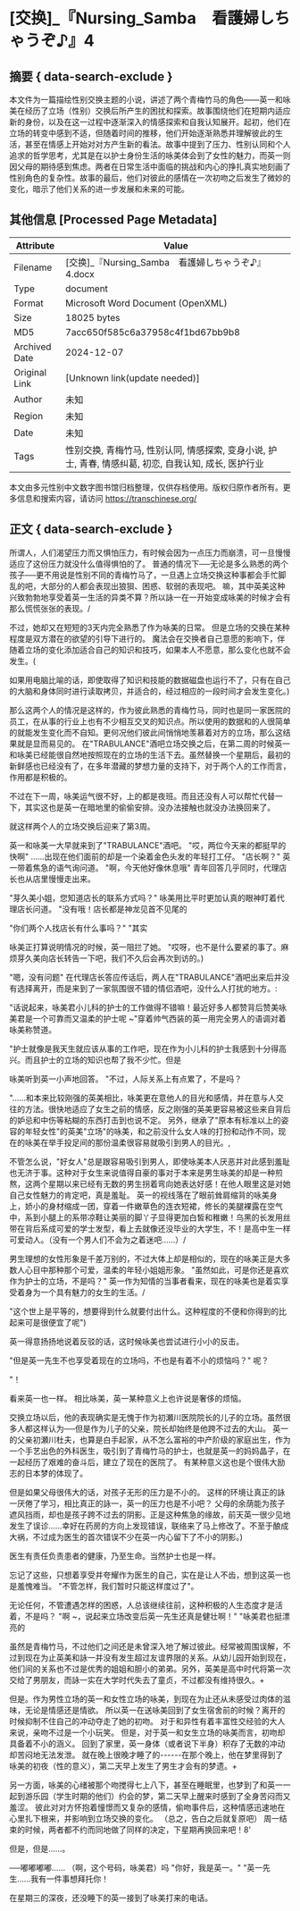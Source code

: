 # [交换]_『Nursing_Samba　看護婦しちゃうぞ♪』4



## 摘要  { data-search-exclude }

<!-- tcd_abstract -->
本文件为一篇描绘性别交换主题的小说，讲述了两个青梅竹马的角色——英一和咏美在经历了立场（性别）交换后所产生的困扰和探索。故事围绕他们在短期内适应新的身份，以及在这一过程中逐渐深入的情感探索和自我认知展开。起初，他们在立场的转变中感到不适，但随着时间的推移，他们开始逐渐熟悉并理解彼此的生活，甚至在情感上开始对对方产生新的看法。故事中提到了压力、性别认同和个人追求的哲学思考，尤其是在以护士身份生活的咏美体会到了女性的魅力，而英一则因父母的期待感到焦虑。两者在日常生活中面临的挑战和内心的挣扎真实地刻画了性别角色的复杂性。故事的最后，他们对彼此的感情在一次初吻之后发生了微妙的变化，暗示了他们关系的进一步发展和未来的可能。

<!-- tcd_abstract_end -->

## 其他信息 [Processed Page Metadata]

| Attribute       | Value                                  |
|-----------------|----------------------------------------|
| Filename        | [交换]_『Nursing_Samba　看護婦しちゃうぞ♪』4.docx                             |
| Type            | document                                 |
| Format          | Microsoft Word Document (OpenXML)                               |
| Size            | 18025 bytes                           |
| MD5             | 7acc650f585c6a37958c4f1bd67bb9b8                                  |
| Archived Date   | 2024-12-07                             |
| Original Link   | [Unknown link(update needed)]                         |
| Author          | 未知                               |
| Region          | 未知                               |
| Date            | 未知                                 |
| Tags            | 性别交换, 青梅竹马, 性别认同, 情感探索, 变身小说, 护士, 青春, 情感纠葛, 初恋, 自我认知, 成长, 医护行业                                 |

本文由多元性别中文数字图书馆归档整理，仅供存档使用。版权归原作者所有。更多信息和搜索内容，请访问 <https://transchinese.org/>


## 正文 { data-search-exclude }

<!-- tcd_main_text -->
所谓人，人们渴望压力而又惧怕压力，有时候会因为一点压力而崩溃，可一旦慢慢适应了这份压力就没什么值得惧怕的了。 普通的情况下──无论是多么熟悉的两个孩子──更不用说是性别不同的青梅竹马了，一旦遇上立场交换这种事都会手忙脚乱的吧，大部分的人都会表现出狼狽、困惑、软弱的表现吧。 嘛，其中英美这种兴致勃勃地享受着英一生活的异类不算？所以詠一在一开始变成咏美的时候才会有那么慌慌张张的表现。/

不过，她却又在短短的3天内完全熟悉了作为咏美的日常。 但是立场的交换在某种程度是双方潜在的欲望的引导下进行的。 魔法会在交换者自己意愿的影响下，伴随着立场的变化添加适合自己的知识和技巧，如果本人不愿意，那么变化也就不会发生。(

如果用电脑比喻的话，即使取得了知识和技能的数据磁盘也运行不了，只有在自己的大脑和身体同时进行读取拷贝，并适合的，经过相应的一段时间才会发生变化。)

那么这两个人的情况是这样的，作为彼此熟悉的青梅竹马，同时也是同一家医院的员工，在从事的行业上也有不少相互交叉的知识点。所以使用的数据和的人很简单的就能发生变化而不自知。更何况他们彼此间悄悄地羡慕着对方的立场，那么这结果就是显而易见的。 在"TRABULANCE"酒吧立场交换之后，在第二周的时候英一和咏美已经能很自然地按照现在的立场的生活下去。虽然替换一个星期后，最初的新鲜感也已经没有了，在多年潜藏的梦想力量的支持下，对于两个人的工作而言，作用都是积极的。

不过在下一周，咏美运气很不好，上的都是夜班。而且还没有人可以帮忙代替一下，其实这也是英一在暗地里的偷偷安排。没办法接触也就没办法换回来了。

就这样两个人的立场交换后迎来了第3周。

英一和咏美一大早就来到了"TRABULANCE"酒吧。 "哎，两位今天来的都挺早的快啊" ......出现在他们面前的却是一个染着金色头发的年轻打工仔。 "店长啊？" 英一带着焦急的语气询问道。 "啊，今天他好像休息哦" 青年回答几乎同时，代理店长也从店里慢慢走出来。

"芽久美小姐，您知道店长的联系方式吗？" 咏美用比平时更加认真的眼神盯着代理店长问道。 "没有哦！店长都是神龙见首不见尾的

"你们两个人找店长有什么事吗？" "其实

咏美正打算说明情况的时候，英一阻拦了她。 "哎呀，也不是什么要紧的事了。麻烦芽久美向店长转告一下吧，我们不久后会再次到访的。)

"嗯，没有问题" 在代理店长答应传话后，两人在"TRABULANCE"酒吧出来后并没有选择离开，而是来到了一家氛围很不错的情侣酒吧，没什么人打扰的地方。:

"话说起来，咏美君小儿科的护士的工作做得不错嘛！最近好多人都赞背后赞美咏美君是一个可靠而又温柔的护士呢 ~"穿着帅气西装的英一用完全男人的语调对着咏美称赞道。

"护士就像是我天生就应该从事的工作吧，现在作为小儿科的护士我感到十分得高兴。而且护士的立场的知识也帮了我不少忙。但是

咏美听到英一小声地回答。 "不过，人际关系上有点累了，不是吗？

"......和本来比较刚强的英美相比，咏美更在意他人的目光和感情，并在意与人交往的方法。很快地适应了女生之前的情感，反之刚强的英美更容易被这些来自背后的妒忌和中伤等粘糊的东西打击到也说不定。 另外，继承了"原本有标准以上的姿容的年轻女性"的英美"立场"的咏美，和之前没什么女人味的打扮和动作不同，现在的咏美在举手投足间的那份温柔很容易就吸引到男人的目光。,

不管怎么说，"好女人"总是跟容易吸引到男人，即使咏美本人厌恶并对此感到羞耻也无济于事。这种对于女生来说值得自豪的事对于本来是男生咏美的却是一种煎熬，这两个星期以来已经有无数的男生拐着弯向她表达好感！在他人眼里这是对她自己女性魅力的肯定吧，真是羞耻。 英一的视线落在了眼前耸肩缩背的咏美身上，娇小的身材缩成一团，穿着一件嫩草色的连衣短裙，修长的美腿裸露在空气中，系到小腿上的系带凉鞋让美丽的脚丫子显得更加白皙和稚嫩！乌黑的长发用丝带在背后系成可爱的学士发型，看上去就像还没毕业的大学生，不！是高中生一样可爱动人。（没有一个男人们不会为之着迷吧......）/

男生理想的女性形象是千差万别的，不过大体上却是相似的，现在的咏美正是大多数人心目中那种那个可爱，温柔的年轻小姐姐形象。 "虽然如此，可是你还是喜欢作为护士的立场，不是吗？" 英一作为知情的当事者看来，现在的咏美也是着实享受着身为一个具有魅力的女生的生活。/

"这个世上是平等的，想要得到什么就要付出什么。这种程度的不便和你得到的比起来可是很便宜了呢")

英一得意扬扬地说着反驳的话，这时候咏美也尝试进行小小的反击。

"但是英一先生不也享受着现在的立场吗，不也是有着不小的烦恼吗？" 呢？

"！

看来英一也一样。 相比咏美，英一某种意义上也许说是奢侈的烦恼。

交换立场以后，他的表现确实是无愧于作为初瀬川医院院长的儿子的立场。虽然很多人都这样认为──但是作为儿子的父亲，院长却始终是他跨不过去的大山。 英一的父亲初瀬川杜夫，也算是白手起家，从不怎么富裕的中产阶级的家庭出生，作为一个手艺出色的外科医生，吸引到了青梅竹马的护士，也就是英一的妈妈晶子，在一起经历了艰难的奋斗后，建立了现在的医院了。 有某种意义这也是个很伟大励志的日本梦的体现了。

但是如果父母很伟大的话，对孩子无形的压力是不小的。 这样的环境让真正的詠一厌倦了学习，相比真正的詠一，英一的压力也是不小吧？ 父母的余荫能为孩子遮风挡雨，却也是孩子跨不过去的阴影。正是这种焦急的缘故，前天英一很少见地发生了误诊......幸好在药房的方向上发现错误，联络来了马上修改了。不至于酿成大祸，不过成为医生的首次错误不少在英一内心留下了不小的阴影。)

医生有责任负责患者的健康，乃至生命。当然护士也是一样。

忘记了这些，只想着享受并夸耀作为医生的自己，实在是让人不齿，想到这英一也是羞愧难当。 "不管怎样，我们暂时只能这样度过了"。

无论任何，不管遭遇怎样的困惑，人总该继续往前，这种积极的人生态度才是活着，不是吗？ "啊 ~，说起来立场改变后英一先生还真是健壮啊！" "咏美君也挺漂亮的

虽然是青梅竹马，不过他们之间还是未曾深入地了解过彼此。经常被周围误解，不过到现在为止英美和詠一并没有发生超过友谊界限的关系。从幼儿园开始到现在，他们间的关系也不过是优秀的姐姐和胆小的弟弟。另外，英美是高中时代将第一次交给了男朋友，而詠一实在大学时代失去了童贞，不过都没有维持很久。+

但是。作为男性立场的英一和女性立场的咏美，到现在为止还从未感受过肉体的滋味，无论是情感还是情欲。 所以英一在送咏美回到了女生宿舍前的时候？离开的时候抑制不住自己的冲动夺走了她的初吻。 对于和异性有着丰富性交经验的大人来说，亲吻不过是一个小玩笑。 但是，对于英一和女生立场的咏美而言，初吻却具备着不小的涵义。 回到了家里，英一身体（或者说下半身）积存了无数的冲动却苦闷地无法发泄。 就在晚上很晚才睡了的------在那个晚上，他在梦里得到了咏美的初夜（性的意义），第二天早上发生了男生才会有的梦遗。+

另一方面，咏美的心绪被那个吻搅得七上八下，甚至在睡眠里，也梦到了和英一一起到游乐园（学生时期的他们）约会的梦，第二天早上醒来时感到了全身苦闷而又羞涩。 彼此对对方怀抱着憧憬而又复杂的感情，偷吻事件后，这种情感迅速地在心里扎下根来，并影响到立场交换的变化。 （总之，告白之后就复原吧） 周一结束的时候，两者都不约而同地做了同样的决定，下星期再换回来吧！8'

但是，但是......。

──嘟嘟嘟嘟...... （啊，这个号码，咏美君）吗 "你好，我是英一。" "英一先生......我有一件事想拜托你！

在星期三的深夜，还没睡下的英一接到了咏美打来的电话。
<!-- tcd_main_text_end -->

